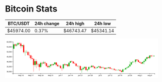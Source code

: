 # Bitcoin Stats

BTC/USDT|24h change|24h high|24h low|
|---|---|---|---|
|$45974.00|0.37%|$46743.47|$45341.14|

<img src="./chart.svg">
